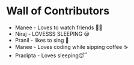 # Wall of Contributors

- Manee - Loves to watch friends 😶‍🌫️ 
- Niraj - LOVESSS SLEEPING 😪
- Pranil - likes to sing 🎵
- Manee - Loves coding while sipping coffee ☕
- Pradipta - Loves sleeping😴
